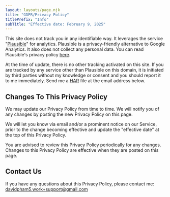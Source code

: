 ```yaml
---
layout: layouts/page.njk
title: "GDPR/Privacy Policy"
titlePrefix: "Info"
subTitle: "Effective date: February 9, 2025"
---
```


This site does not track you in any identifiable way. It leverages the service "[Plausible](https://plausible.io/)" for analytics. Plausible is a privacy-friendly alternative to Google Analytics. It also does not collect any personal data. You can read Plausible's privacy policy [here](https://plausible.io/privacy).

At the time of update, there is no other tracking activated on this site. If you are tracked by any service other than Plausible on this domain, it is initiated by third parties without my knowledge or consent and you should report it to me immediately. Send me a [HAR](https://toolbox.googleapps.com/apps/har_analyzer/) file at the email address below.

## Changes To This Privacy Policy

We may update our Privacy Policy from time to time. We will notify you of any changes by posting the new Privacy Policy on this page.

We will let you know via email and/or a prominent notice on our Service, prior to the change becoming effective and update the "effective date" at the top of this Privacy Policy.

You are advised to review this Privacy Policy periodically for any changes. Changes to this Privacy Policy are effective when they are posted on this page.

## Contact Us

If you have any questions about this Privacy Policy, please contact me: davidpham5.work+support@gmail.com
